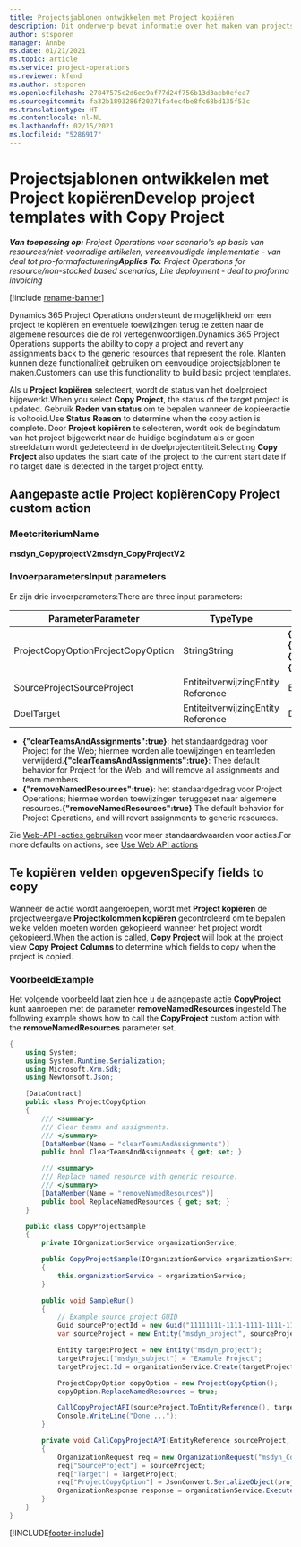 ```yaml
---
title: Projectsjablonen ontwikkelen met Project kopiëren
description: Dit onderwerp bevat informatie over het maken van projectsjablonen met de aangepaste actie Project kopiëren.
author: stsporen
manager: Annbe
ms.date: 01/21/2021
ms.topic: article
ms.service: project-operations
ms.reviewer: kfend
ms.author: stsporen
ms.openlocfilehash: 27847575e2d6ec9af77d24f756b13d3aeb0efea7
ms.sourcegitcommit: fa32b1893286f20271fa4ec4be8fc68bd135f53c
ms.translationtype: HT
ms.contentlocale: nl-NL
ms.lasthandoff: 02/15/2021
ms.locfileid: "5286917"
---
```

# <a name="develop-project-templates-with-copy-project"></a><span data-ttu-id="22797-103">Projectsjablonen ontwikkelen met Project kopiëren</span><span class="sxs-lookup"><span data-stu-id="22797-103">Develop project templates with Copy Project</span></span>

<span data-ttu-id="22797-104">_**Van toepassing op:** Project Operations voor scenario's op basis van resources/niet-voorradige artikelen, vereenvoudigde implementatie - van deal tot pro-formafacturering_</span><span class="sxs-lookup"><span data-stu-id="22797-104">_**Applies To:** Project Operations for resource/non-stocked based scenarios, Lite deployment - deal to proforma invoicing_</span></span>

[!include [rename-banner](~/includes/cc-data-platform-banner.md)]

<span data-ttu-id="22797-105">Dynamics 365 Project Operations ondersteunt de mogelijkheid om een project te kopiëren en eventuele toewijzingen terug te zetten naar de algemene resources die de rol vertegenwoordigen.</span><span class="sxs-lookup"><span data-stu-id="22797-105">Dynamics 365 Project Operations supports the ability to copy a project and revert any assignments back to the generic resources that represent the role.</span></span> <span data-ttu-id="22797-106">Klanten kunnen deze functionaliteit gebruiken om eenvoudige projectsjablonen te maken.</span><span class="sxs-lookup"><span data-stu-id="22797-106">Customers can use this functionality to build basic project templates.</span></span>

<span data-ttu-id="22797-107">Als u **Project kopiëren** selecteert, wordt de status van het doelproject bijgewerkt.</span><span class="sxs-lookup"><span data-stu-id="22797-107">When you select **Copy Project**, the status of the target project is updated.</span></span> <span data-ttu-id="22797-108">Gebruik **Reden van status** om te bepalen wanneer de kopieeractie is voltooid.</span><span class="sxs-lookup"><span data-stu-id="22797-108">Use **Status Reason** to determine when the copy action is complete.</span></span> <span data-ttu-id="22797-109">Door **Project kopiëren** te selecteren, wordt ook de begindatum van het project bijgewerkt naar de huidige begindatum als er geen streefdatum wordt gedetecteerd in de doelprojectentiteit.</span><span class="sxs-lookup"><span data-stu-id="22797-109">Selecting **Copy Project** also updates the start date of the project to the current start date if no target date is detected in the target project entity.</span></span>

## <a name="copy-project-custom-action"></a><span data-ttu-id="22797-110">Aangepaste actie Project kopiëren</span><span class="sxs-lookup"><span data-stu-id="22797-110">Copy Project custom action</span></span> 

### <a name="name"></a><span data-ttu-id="22797-111">Meetcriterium</span><span class="sxs-lookup"><span data-stu-id="22797-111">Name</span></span> 

<span data-ttu-id="22797-112">**msdyn_CopyprojectV2**</span><span class="sxs-lookup"><span data-stu-id="22797-112">**msdyn_CopyProjectV2**</span></span>

### <a name="input-parameters"></a><span data-ttu-id="22797-113">Invoerparameters</span><span class="sxs-lookup"><span data-stu-id="22797-113">Input parameters</span></span>
<span data-ttu-id="22797-114">Er zijn drie invoerparameters:</span><span class="sxs-lookup"><span data-stu-id="22797-114">There are three input parameters:</span></span>

| <span data-ttu-id="22797-115">Parameter</span><span class="sxs-lookup"><span data-stu-id="22797-115">Parameter</span></span>          | <span data-ttu-id="22797-116">Type</span><span class="sxs-lookup"><span data-stu-id="22797-116">Type</span></span>   | <span data-ttu-id="22797-117">Waarden</span><span class="sxs-lookup"><span data-stu-id="22797-117">Values</span></span>                                                   | 
|--------------------|--------|----------------------------------------------------------|
| <span data-ttu-id="22797-118">ProjectCopyOption</span><span class="sxs-lookup"><span data-stu-id="22797-118">ProjectCopyOption</span></span>  | <span data-ttu-id="22797-119">String</span><span class="sxs-lookup"><span data-stu-id="22797-119">String</span></span> | <span data-ttu-id="22797-120">**{"removeNamedResources":true}** of **{"clearTeamsAndAssignments":true}**</span><span class="sxs-lookup"><span data-stu-id="22797-120">**{"removeNamedResources":true}** or **{"clearTeamsAndAssignments":true}**</span></span> |
| <span data-ttu-id="22797-121">SourceProject</span><span class="sxs-lookup"><span data-stu-id="22797-121">SourceProject</span></span>      | <span data-ttu-id="22797-122">Entiteitverwijzing</span><span class="sxs-lookup"><span data-stu-id="22797-122">Entity Reference</span></span> | <span data-ttu-id="22797-123">Bronproject</span><span class="sxs-lookup"><span data-stu-id="22797-123">Source Project</span></span> |
| <span data-ttu-id="22797-124">Doel</span><span class="sxs-lookup"><span data-stu-id="22797-124">Target</span></span>             | <span data-ttu-id="22797-125">Entiteitverwijzing</span><span class="sxs-lookup"><span data-stu-id="22797-125">Entity Reference</span></span> | <span data-ttu-id="22797-126">Doelproject</span><span class="sxs-lookup"><span data-stu-id="22797-126">Target Project</span></span> |


- <span data-ttu-id="22797-127">**{"clearTeamsAndAssignments":true}**: het standaardgedrag voor Project for the Web; hiermee worden alle toewijzingen en teamleden verwijderd.</span><span class="sxs-lookup"><span data-stu-id="22797-127">**{"clearTeamsAndAssignments":true}**: Thee default behavior for Project for the Web, and will remove all assignments and team members.</span></span>
- <span data-ttu-id="22797-128">**{"removeNamedResources":true}**: het standaardgedrag voor Project Operations; hiermee worden toewijzingen teruggezet naar algemene resources.</span><span class="sxs-lookup"><span data-stu-id="22797-128">**{"removeNamedResources":true}** The default behavior for Project Operations, and will revert assignments to generic resources.</span></span>

<span data-ttu-id="22797-129">Zie [Web-API -acties gebruiken](https://docs.microsoft.com/powerapps/developer/common-data-service/webapi/use-web-api-actions) voor meer standaardwaarden voor acties.</span><span class="sxs-lookup"><span data-stu-id="22797-129">For more defaults on actions, see [Use Web API actions](https://docs.microsoft.com/powerapps/developer/common-data-service/webapi/use-web-api-actions)</span></span>

## <a name="specify-fields-to-copy"></a><span data-ttu-id="22797-130">Te kopiëren velden opgeven</span><span class="sxs-lookup"><span data-stu-id="22797-130">Specify fields to copy</span></span> 
<span data-ttu-id="22797-131">Wanneer de actie wordt aangeroepen, wordt met **Project kopiëren** de projectweergave **Projectkolommen kopiëren** gecontroleerd om te bepalen welke velden moeten worden gekopieerd wanneer het project wordt gekopieerd.</span><span class="sxs-lookup"><span data-stu-id="22797-131">When the action is called, **Copy Project** will look at the project view **Copy Project Columns** to determine which fields to copy when the project is copied.</span></span>


### <a name="example"></a><span data-ttu-id="22797-132">Voorbeeld</span><span class="sxs-lookup"><span data-stu-id="22797-132">Example</span></span>
<span data-ttu-id="22797-133">Het volgende voorbeeld laat zien hoe u de aangepaste actie **CopyProject** kunt aanroepen met de parameter **removeNamedResources** ingesteld.</span><span class="sxs-lookup"><span data-stu-id="22797-133">The following example shows how to call the **CopyProject** custom action with the **removeNamedResources** parameter set.</span></span>
```C#
{
    using System;
    using System.Runtime.Serialization;
    using Microsoft.Xrm.Sdk;
    using Newtonsoft.Json;

    [DataContract]
    public class ProjectCopyOption
    {
        /// <summary>
        /// Clear teams and assignments.
        /// </summary>
        [DataMember(Name = "clearTeamsAndAssignments")]
        public bool ClearTeamsAndAssignments { get; set; }

        /// <summary>
        /// Replace named resource with generic resource.
        /// </summary>
        [DataMember(Name = "removeNamedResources")]
        public bool ReplaceNamedResources { get; set; }
    }

    public class CopyProjectSample
    {
        private IOrganizationService organizationService;

        public CopyProjectSample(IOrganizationService organizationService)
        {
            this.organizationService = organizationService;
        }

        public void SampleRun()
        {
            // Example source project GUID
            Guid sourceProjectId = new Guid("11111111-1111-1111-1111-111111111111");
            var sourceProject = new Entity("msdyn_project", sourceProjectId);

            Entity targetProject = new Entity("msdyn_project");
            targetProject["msdyn_subject"] = "Example Project";
            targetProject.Id = organizationService.Create(targetProject);

            ProjectCopyOption copyOption = new ProjectCopyOption();
            copyOption.ReplaceNamedResources = true;

            CallCopyProjectAPI(sourceProject.ToEntityReference(), targetProject.ToEntityReference(), copyOption);
            Console.WriteLine("Done ...");
        }

        private void CallCopyProjectAPI(EntityReference sourceProject, EntityReference TargetProject, ProjectCopyOption projectCopyOption)
        {
            OrganizationRequest req = new OrganizationRequest("msdyn_CopyProjectV2");
            req["SourceProject"] = sourceProject;
            req["Target"] = TargetProject;
            req["ProjectCopyOption"] = JsonConvert.SerializeObject(projectCopyOption);
            OrganizationResponse response = organizationService.Execute(req);
        }
    }
}
```


[!INCLUDE[footer-include](../includes/footer-banner.md)]